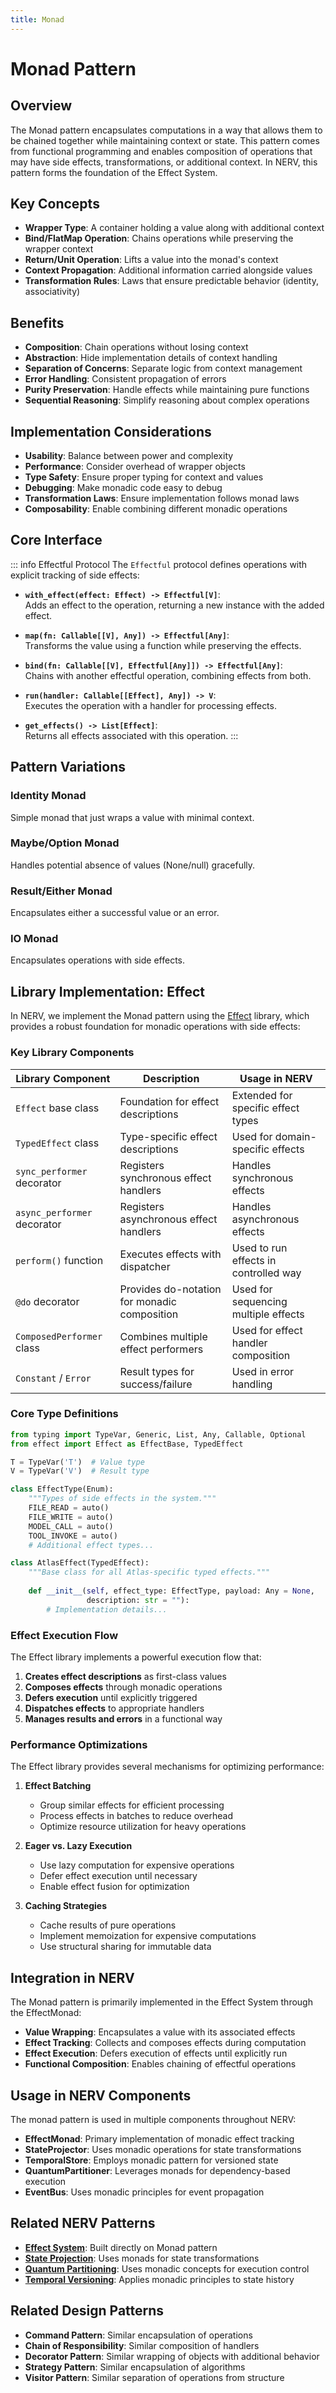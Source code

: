 ```yaml
---
title: Monad
---
```


# Monad Pattern

## Overview

The Monad pattern encapsulates computations in a way that allows them to be chained together while maintaining context or state. This pattern comes from functional programming and enables composition of operations that may have side effects, transformations, or additional context. In NERV, this pattern forms the foundation of the Effect System.

## Key Concepts

- **Wrapper Type**: A container holding a value along with additional context
- **Bind/FlatMap Operation**: Chains operations while preserving the wrapper context
- **Return/Unit Operation**: Lifts a value into the monad's context
- **Context Propagation**: Additional information carried alongside values
- **Transformation Rules**: Laws that ensure predictable behavior (identity, associativity)

## Benefits

- **Composition**: Chain operations without losing context
- **Abstraction**: Hide implementation details of context handling
- **Separation of Concerns**: Separate logic from context management
- **Error Handling**: Consistent propagation of errors
- **Purity Preservation**: Handle effects while maintaining pure functions
- **Sequential Reasoning**: Simplify reasoning about complex operations

## Implementation Considerations

- **Usability**: Balance between power and complexity
- **Performance**: Consider overhead of wrapper objects
- **Type Safety**: Ensure proper typing for context and values
- **Debugging**: Make monadic code easy to debug
- **Transformation Laws**: Ensure implementation follows monad laws
- **Composability**: Enable combining different monadic operations

## Core Interface

::: info Effectful Protocol
The `Effectful` protocol defines operations with explicit tracking of side effects:

- **`with_effect(effect: Effect) -> Effectful[V]`**:  
  Adds an effect to the operation, returning a new instance with the added effect.

- **`map(fn: Callable[[V], Any]) -> Effectful[Any]`**:  
  Transforms the value using a function while preserving the effects.

- **`bind(fn: Callable[[V], Effectful[Any]]) -> Effectful[Any]`**:  
  Chains with another effectful operation, combining effects from both.

- **`run(handler: Callable[[Effect], Any]) -> V`**:  
  Executes the operation with a handler for processing effects.

- **`get_effects() -> List[Effect]`**:  
  Returns all effects associated with this operation.
:::

## Pattern Variations

### Identity Monad

Simple monad that just wraps a value with minimal context.

### Maybe/Option Monad

Handles potential absence of values (None/null) gracefully.

### Result/Either Monad

Encapsulates either a successful value or an error.

### IO Monad

Encapsulates operations with side effects.

## Library Implementation: Effect

In NERV, we implement the Monad pattern using the [Effect](https://github.com/python-effect/effect) library, which provides a robust foundation for monadic operations with side effects:

### Key Library Components

| Library Component | Description | Usage in NERV |
|-------------------|-------------|---------------|
| `Effect` base class | Foundation for effect descriptions | Extended for specific effect types |
| `TypedEffect` class | Type-specific effect descriptions | Used for domain-specific effects |
| `sync_performer` decorator | Registers synchronous effect handlers | Handles synchronous effects |
| `async_performer` decorator | Registers asynchronous effect handlers | Handles asynchronous effects | 
| `perform()` function | Executes effects with dispatcher | Used to run effects in controlled way |
| `@do` decorator | Provides do-notation for monadic composition | Used for sequencing multiple effects |
| `ComposedPerformer` class | Combines multiple effect performers | Used for effect handler composition |
| `Constant` / `Error` | Result types for success/failure | Used in error handling |

### Core Type Definitions

```python
from typing import TypeVar, Generic, List, Any, Callable, Optional
from effect import Effect as EffectBase, TypedEffect

T = TypeVar('T')  # Value type
V = TypeVar('V')  # Result type

class EffectType(Enum):
    """Types of side effects in the system."""
    FILE_READ = auto()
    FILE_WRITE = auto()
    MODEL_CALL = auto()
    TOOL_INVOKE = auto()
    # Additional effect types...

class AtlasEffect(TypedEffect):
    """Base class for all Atlas-specific typed effects."""
    
    def __init__(self, effect_type: EffectType, payload: Any = None, 
                 description: str = ""):
        # Implementation details...
```

### Effect Execution Flow

The Effect library implements a powerful execution flow that:

1. **Creates effect descriptions** as first-class values
2. **Composes effects** through monadic operations
3. **Defers execution** until explicitly triggered
4. **Dispatches effects** to appropriate handlers
5. **Manages results and errors** in a functional way

### Performance Optimizations

The Effect library provides several mechanisms for optimizing performance:

1. **Effect Batching**
   - Group similar effects for efficient processing
   - Process effects in batches to reduce overhead
   - Optimize resource utilization for heavy operations

2. **Eager vs. Lazy Execution**
   - Use lazy computation for expensive operations
   - Defer effect execution until necessary
   - Enable effect fusion for optimization

3. **Caching Strategies**
   - Cache results of pure operations
   - Implement memoization for expensive computations
   - Use structural sharing for immutable data

## Integration in NERV

The Monad pattern is primarily implemented in the Effect System through the EffectMonad:

- **Value Wrapping**: Encapsulates a value with its associated effects
- **Effect Tracking**: Collects and composes effects during computation
- **Effect Execution**: Defers execution of effects until explicitly run
- **Functional Composition**: Enables chaining of effectful operations

## Usage in NERV Components

The monad pattern is used in multiple components throughout NERV:

- **EffectMonad**: Primary implementation of monadic effect tracking
- **StateProjector**: Uses monadic operations for state transformations
- **TemporalStore**: Employs monadic pattern for versioned state
- **QuantumPartitioner**: Leverages monads for dependency-based execution
- **EventBus**: Uses monadic principles for event propagation

## Related NERV Patterns

- **[Effect System](../patterns/effect_system.md)**: Built directly on Monad pattern
- **[State Projection](../patterns/state_projection.md)**: Uses monads for state transformations
- **[Quantum Partitioning](../patterns/quantum_partitioning.md)**: Uses monadic concepts for execution control
- **[Temporal Versioning](../patterns/temporal_versioning.md)**: Applies monadic principles to state history

## Related Design Patterns

- **Command Pattern**: Similar encapsulation of operations
- **Chain of Responsibility**: Similar composition of handlers
- **Decorator Pattern**: Similar wrapping of objects with additional behavior
- **Strategy Pattern**: Similar encapsulation of algorithms
- **Visitor Pattern**: Similar separation of operations from structure